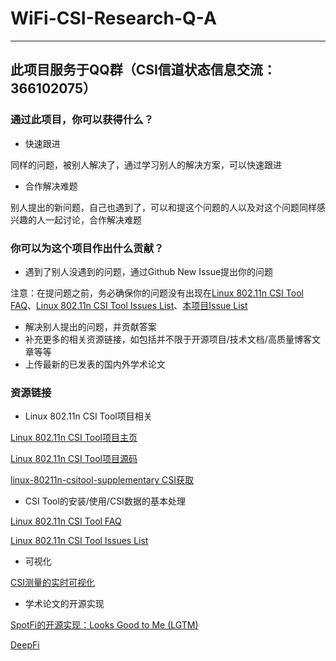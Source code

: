 # WiFi-CSI-Research-Q-A
---
此项目服务于**QQ群（CSI信道状态信息交流：366102075）**
---

### 通过此项目，你可以获得什么？
  - 快速跟进

同样的问题，被别人解决了，通过学习别人的解决方案，可以快速跟进

  - 合作解决难题

别人提出的新问题，自己也遇到了，可以和提这个问题的人以及对这个问题同样感兴趣的人一起讨论，合作解决难题

### 你可以为这个项目作出什么贡献？
- 遇到了别人没遇到的问题，通过Github New Issue提出你的问题

注意：在提问题之前，务必确保你的问题没有出现在[Linux 802.11n CSI Tool FAQ](http://dhalperi.github.io/linux-80211n-csitool/faq.html)、[Linux 802.11n CSI Tool Issues List](https://github.com/dhalperi/linux-80211n-csitool-supplementary/issues)、[本项目Issue List](https://github.com/wuzhiguocarter/WiFi-CSI-Research-Q-A/issues)

- 解决别人提出的问题，并贡献答案
- 补充更多的相关资源链接，如包括并不限于开源项目/技术文档/高质量博客文章等等
- 上传最新的已发表的国内外学术论文

### 资源链接
- Linux 802.11n CSI Tool项目相关

[Linux 802.11n CSI Tool项目主页](http://dhalperi.github.io/linux-80211n-csitool/)

[Linux 802.11n CSI Tool项目源码](https://github.com/dhalperi/linux-80211n-csitool/)

[linux-80211n-csitool-supplementary CSI获取](https://github.com/dhalperi/linux-80211n-csitool-supplementary)

- CSI Tool的安装/使用/CSI数据的基本处理

[Linux 802.11n CSI Tool FAQ](http://dhalperi.github.io/linux-80211n-csitool/faq.html)

[Linux 802.11n CSI Tool Issues List](https://github.com/dhalperi/linux-80211n-csitool-supplementary/issues)

- 可视化

[CSI测量的实时可视化](https://github.com/lubingxian/Realtime-processing-for-csitool)

- 学术论文的开源实现

[SpotFi的开源实现：Looks Good to Me (LGTM)](https://github.com/egaebel/lgtm)

[DeepFi](https://github.com/mars920314/DeepFi)
